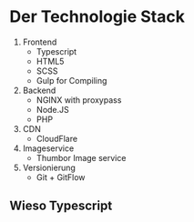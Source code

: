 # Der Technologie Stack

1. Frontend
    * Typescript
    * HTML5
    * SCSS
    * Gulp for Compiling
2. Backend
    * NGINX with proxypass
    * Node.JS
    * PHP
3. CDN
    * CloudFlare
4. Imageservice
    * Thumbor Image service
5. Versionierung
    * Git + GitFlow

## Wieso Typescript




